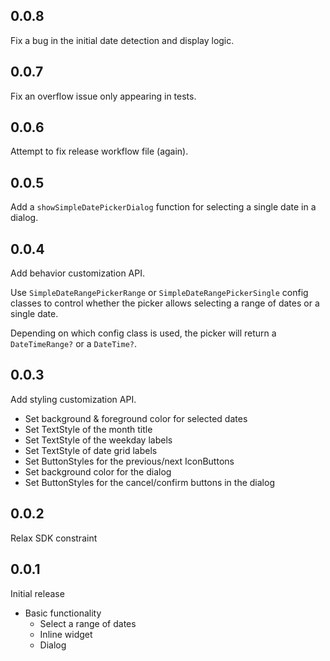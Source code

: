 ## 0.0.8

Fix a bug in the initial date detection and display logic.

## 0.0.7

Fix an overflow issue only appearing in tests.

## 0.0.6

Attempt to fix release workflow file (again).

## 0.0.5

Add a `showSimpleDatePickerDialog` function for selecting a single date in a dialog.

## 0.0.4

Add behavior customization API.

Use `SimpleDateRangePickerRange` or `SimpleDateRangePickerSingle` config classes to control whether the picker allows selecting a range of dates or a single date.

Depending on which config class is used, the picker will return a `DateTimeRange?` or a `DateTime?`.

## 0.0.3

Add styling customization API.

  * Set background & foreground color for selected dates
  * Set TextStyle of the month title
  * Set TextStyle of the weekday labels
  * Set TextStyle of date grid labels
  * Set ButtonStyles for the previous/next IconButtons
  * Set background color for the dialog
  * Set ButtonStyles for the cancel/confirm buttons in the dialog

## 0.0.2

Relax SDK constraint

## 0.0.1

Initial release

* Basic functionality
  * Select a range of dates
  * Inline widget
  * Dialog
